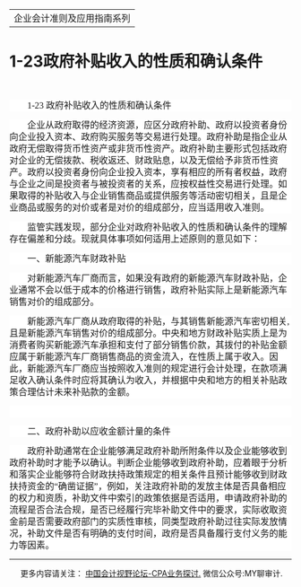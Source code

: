 ﻿<!DOCTYPE HTML PUBLIC "-//W3C//DTD HTML 4.0 Transitional//EN">
<HTML xmlns:o = "urn:schemas-microsoft-com:office:office"><HEAD><TITLE>1-23政府补贴收入的性质和确认条件</TITLE>
<META content="text/html; charset=gb2312" http-equiv=Content-Type>
<META name=GENERATOR content="MSHTML 11.00.10570.1001"><LINK rel=stylesheet 
href="_template.css"></HEAD>
<BODY>
<DIV id=nsbanner>
<DIV id=bannerrow1>
<TABLE class=bannerparthead>
  <TBODY>
  <TR id=hdr>
    <TD class=runninghead noWrap>企业会计准则及应用指南系列</TD></TR></TBODY></TABLE></DIV>
<DIV id=titlerow>
<H1 class=dtH1>1-23政府补贴收入的性质和确认条件</H1></DIV></DIV>
<DIV id=nstext><BR>
<P style="BACKGROUND: white; LINE-HEIGHT: 150%; TEXT-INDENT: 24pt"><FONT 
size=3><FONT face=宋体><SPAN lang=EN-US 
style="mso-ascii-font-family: 宋体; mso-ascii-theme-font: major-fareast; mso-fareast-theme-font: major-fareast; mso-hansi-font-family: 宋体; mso-hansi-theme-font: major-fareast; mso-fareast-font-family: 宋体">1-23 
</SPAN><SPAN 
style="mso-ascii-font-family: 宋体; mso-ascii-theme-font: major-fareast; mso-fareast-theme-font: major-fareast; mso-hansi-font-family: 宋体; mso-hansi-theme-font: major-fareast; mso-fareast-font-family: 宋体">政府补贴收入的性质和确认条件<SPAN 
lang=EN-US><o:p></o:p></SPAN></SPAN></FONT></FONT></P>
<P style="BACKGROUND: white; LINE-HEIGHT: 150%; TEXT-INDENT: 24pt"><SPAN 
style="mso-ascii-font-family: 宋体; mso-ascii-theme-font: major-fareast; mso-fareast-theme-font: major-fareast; mso-hansi-font-family: 宋体; mso-hansi-theme-font: major-fareast; mso-fareast-font-family: 宋体"><FONT 
size=3><FONT 
face=宋体>企业从政府取得的经济资源，应区分政府补助、政府以投资者身份向企业投入资本、政府购买服务等交易进行处理。政府补助是指企业从政府无偿取得货币性资产或非货币性资产。政府补助主要形式包括政府对企业的无偿拨款、税收返还、财政贴息，以及无偿给予非货币性资产。政府以投资者身份向企业投入资本，享有相应的所有者权益，政府与企业之间是投资者与被投资者的关系，应按权益性交易进行处理。如果取得的补贴收入与企业销售商品或提供服务等活动密切相关，且是企业商品或服务的对价或者是对价的组成部分，应当适用收入准则。<SPAN 
lang=EN-US><o:p></o:p></SPAN></FONT></FONT></SPAN></P>
<P style="BACKGROUND: white; LINE-HEIGHT: 150%; TEXT-INDENT: 24pt"><SPAN 
style="mso-ascii-font-family: 宋体; mso-ascii-theme-font: major-fareast; mso-fareast-theme-font: major-fareast; mso-hansi-font-family: 宋体; mso-hansi-theme-font: major-fareast; mso-fareast-font-family: 宋体"><FONT 
size=3><FONT 
face=宋体>监管实践发现，部分企业对政府补贴收入的性质和确认条件的理解存在偏差和分歧。现就具体事项如何适用上述原则的意见如下：<SPAN 
lang=EN-US><o:p></o:p></SPAN></FONT></FONT></SPAN></P>
<P style="BACKGROUND: white; LINE-HEIGHT: 150%; TEXT-INDENT: 24pt"><SPAN 
style="mso-ascii-font-family: 宋体; mso-ascii-theme-font: major-fareast; mso-fareast-theme-font: major-fareast; mso-hansi-font-family: 宋体; mso-hansi-theme-font: major-fareast; mso-fareast-font-family: 宋体"><FONT 
size=3><FONT face=宋体>一、新能源汽车财政补贴<SPAN 
lang=EN-US><o:p></o:p></SPAN></FONT></FONT></SPAN></P>
<P style="BACKGROUND: white; LINE-HEIGHT: 150%; TEXT-INDENT: 24pt"><SPAN 
style="mso-ascii-font-family: 宋体; mso-ascii-theme-font: major-fareast; mso-fareast-theme-font: major-fareast; mso-hansi-font-family: 宋体; mso-hansi-theme-font: major-fareast; mso-fareast-font-family: 宋体"><FONT 
size=3><FONT 
face=宋体>对新能源汽车厂商而言，如果没有政府的新能源汽车财政补贴，企业通常不会以低于成本的价格进行销售，政府补贴实际上是新能源汽车销售对价的组成部分。<SPAN 
lang=EN-US><o:p></o:p></SPAN></FONT></FONT></SPAN></P>
<P style="BACKGROUND: white; LINE-HEIGHT: 150%; TEXT-INDENT: 24pt"><SPAN 
style="mso-ascii-font-family: 宋体; mso-ascii-theme-font: major-fareast; mso-fareast-theme-font: major-fareast; mso-hansi-font-family: 宋体; mso-hansi-theme-font: major-fareast; mso-fareast-font-family: 宋体"><FONT 
size=3><FONT face=宋体>新能源汽车厂商从政府取得的补贴，与其销售新能源汽车密切相关<SPAN 
lang=EN-US>,</SPAN>且是新能源汽车销售对价的组成部分。中央和地方财政补贴实质上是为消费者购买新能源汽车承担和支付了部分销售价款，其拨付的补贴金额应属于新能源汽车厂商销售商品的资金流入，在性质上属于收入。因此，新能源汽车厂商应当按照收入准则的规定进行会计处理，在款项满足收入确认条件时应将其确认为收入，并根据中央和地方的相关补贴政策合理估计未来补贴款的金额。<SPAN 
lang=EN-US><o:p></o:p></SPAN></FONT></FONT></SPAN></P>
<P style="BACKGROUND: white; LINE-HEIGHT: 150%; TEXT-INDENT: 24pt"><SPAN 
lang=EN-US 
style="mso-ascii-font-family: 宋体; mso-ascii-theme-font: major-fareast; mso-fareast-theme-font: major-fareast; mso-hansi-font-family: 宋体; mso-hansi-theme-font: major-fareast; mso-fareast-font-family: 宋体"><o:p><FONT 
size=3 face=宋体>&nbsp;</FONT></o:p></SPAN></P>
<P style="BACKGROUND: white; LINE-HEIGHT: 150%; TEXT-INDENT: 24pt"><SPAN 
style="mso-ascii-font-family: 宋体; mso-ascii-theme-font: major-fareast; mso-fareast-theme-font: major-fareast; mso-hansi-font-family: 宋体; mso-hansi-theme-font: major-fareast; mso-fareast-font-family: 宋体"><FONT 
size=3><FONT face=宋体>二、政府补助以应收金额计量的条件<SPAN 
lang=EN-US><o:p></o:p></SPAN></FONT></FONT></SPAN></P>
<P style="BACKGROUND: white; LINE-HEIGHT: 150%; TEXT-INDENT: 24pt"><SPAN 
style="mso-ascii-font-family: 宋体; mso-ascii-theme-font: major-fareast; mso-fareast-theme-font: major-fareast; mso-hansi-font-family: 宋体; mso-hansi-theme-font: major-fareast; mso-fareast-font-family: 宋体"><FONT 
size=3 
face=宋体>政府补助通常在企业能够满足政府补助所附条件以及企业能够收到政府补助时才能予以确认。判断企业能够收到政府补助，应着眼于分析和落实企业能够符合财政扶持政策规定的相关条件且预计能够收到财政扶持资金的“确凿证据”，例如，关注政府补助的发放主体是否具备相应的权力和资质，补助文件中索引的政策依据是否适用，申请政府补助的流程是否合法合规，是否已经履行完毕补助文件中的要求，实际收取资金前是否需要政府部门的实质性审核，同类型政府补助过往实际发放情况，补助文件是否有明确的支付时间，政府是否具备履行支付义务的能力等因素。</FONT><SPAN 
lang=EN-US><o:p></o:p></SPAN></SPAN></P>
<P></P></DIV>
<DIV id=nstext>
<HR>
</DIV>
<DIV class=footer>
<P>&nbsp;&nbsp;&nbsp;&nbsp;&nbsp;更多内容请关注： <A 
href="https://bbs.esnai.com/thread-5354530-1-3.html" 
target=_blank>中国会计视野论坛-CPA业务探讨.</A> 微信公众号:MY聊审计.</P></DIV></BODY></HTML>
